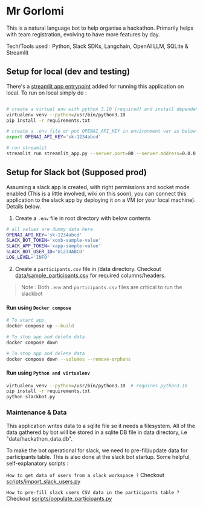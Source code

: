 # Mr Gorlomi
This is a natural language bot to help organise a hackathon. Primarily helps with team registration, evolving to have more features by day.

Tech/Tools used : Python, Slack SDKs, Langchain, OpenAI LLM, SQLite & Streamlit


## Setup for local (dev and testing)
There's a [streamlit app entrypoint](streamlit_app.py) added for running this application on local. To run on local simply do :
```bash

# create a virtual env with python 3.10 (required) and install dependencies
virtualenv venv --python=/usr/bin/python3.10
pip install -r requirements.txt

# create a .env file or put OPENAI_API_KEY in environment var as below
export OPENAI_API_KEY='sk-1234abcd'

# run streamlit
streamlit run streamlit_app.py --server.port=80 --server.address=0.0.0.0
```

## Setup for Slack bot (Supposed prod)
Assuming a slack app is created, with right permissions and socket mode enabled (This is a little involved, wiki on this soon), you can connect this application to the slack app by deploying it on a VM (or your local machine). Details below.

1. Create a `.env` file in root directory with below contents
```bash
# all values are dummy data here
OPENAI_API_KEY='sk-1234abcd'
SLACK_BOT_TOKEN='xoxb-sample-value'
SLACK_APP_TOKEN='xapp-sample-value'
SLACK_BOT_USER_ID='U1234ABCD'
LOG_LEVEL='INFO'
```

2. Create a `participants.csv` file in /data directory. Checkout [data/sample_participants.csv](data/sample_participants.csv) for required columns/headers.

> Note : Both `.env` and `participants.csv` files are critical to run the slackbot

#### Run using `Docker compose`
```bash
# To start app
docker compose up --build

# To stop app and delete data
docker compose down

# To stop app and delete data
docker compose down --volumes --remove-orphans
```

#### Run using `Python and virtualenv`
```bash
virtualenv venv --python=/usr/bin/python3.10  # requires python3.10
pip install -r requirements.txt
python slackbot.py
```


### Maintenance & Data
This application writes data to a sqlite file so it needs a filesystem. All of the data gathered by bot will be stored in a sqlite DB file in data directory, i.e "data/hackathon_data.db".

To make the bot operational for slack, we need to pre-fill/update data for participants table. This is also done at the slack bot startup. Some helpful, self-explanatory scripts :

`How to get data of users from a slack workspace ?` 
Checkout [scripts/import_slack_users.py](scripts/import_slack_users.py)

`How to pre-fill slack users CSV data in the participants table ?`
Checkout [scripts/populate_participants.py](scripts/populate_participants.py)
